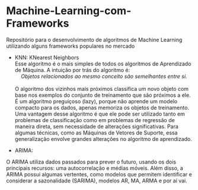 # Machine-Learning-com-Frameworks
Repositório para o desenvolvimento de algoritmos de Machine Learning utilizando alguns frameworks populares no mercado

- KNN: KNearest Neighbors<br>
<justify>Esse algoritmo é o mais simples de todos os algoritmos de Aprendizado de Máquina. A intuição por trás do algoritmo é:
  <br>
  <center><i>Objetos relacionados ao mesmo conceito são semelhantes entre si.</i></center>
  <br>
	O algoritmo dos vizinhos mais próximos classifica um novo objeto com base nos exemplos do conjunto de treinamento que são próximos a ele. É um algoritmo preguiçoso (lazy), porque não aprende um modelo compacto para os dados, apenas memoriza os objetos de treinamento. Uma vantagem desse algoritmo é que ele pode ser utilizado tanto em problemas de classificação como em problemas de regressão de maneira direta, sem necessidade de alterações significativas. Para algumas técnicas, como as Máquinas de Vetores de Suporte, essa generalização envolve grandes alterações no algoritmo de aprendizado.
</justify>

- ARIMA: <br>
<justify>
	O ARIMA utiliza dados passados para prever o futuro, usando os dois principais recursos: uma autocorrelação e médias móveis. Além disso, a ARIMA possui algumas vertentes, como modelos que permitem identificar e considerar a sazonalidade (SARIMA), modelos AR, MA, ARMA e por aí vai.
</justify>
